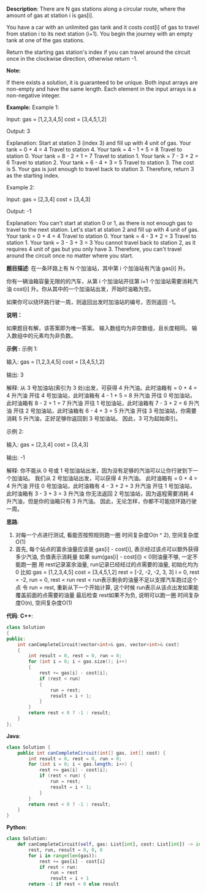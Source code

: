 __Description__:
There are N gas stations along a circular route, where the amount of gas at station i is gas[i].

You have a car with an unlimited gas tank and it costs cost[i] of gas to travel from station i to its next station (i+1). You begin the journey with an empty tank at one of the gas stations.

Return the starting gas station's index if you can travel around the circuit once in the clockwise direction, otherwise return -1.

__Note:__

If there exists a solution, it is guaranteed to be unique.
Both input arrays are non-empty and have the same length.
Each element in the input arrays is a non-negative integer.

__Example:__
Example 1:

Input: 
gas  = [1,2,3,4,5]
cost = [3,4,5,1,2]

Output: 3

Explanation:
Start at station 3 (index 3) and fill up with 4 unit of gas. Your tank = 0 + 4 = 4
Travel to station 4. Your tank = 4 - 1 + 5 = 8
Travel to station 0. Your tank = 8 - 2 + 1 = 7
Travel to station 1. Your tank = 7 - 3 + 2 = 6
Travel to station 2. Your tank = 6 - 4 + 3 = 5
Travel to station 3. The cost is 5. Your gas is just enough to travel back to station 3.
Therefore, return 3 as the starting index.

Example 2:

Input: 
gas  = [2,3,4]
cost = [3,4,3]

Output: -1

Explanation:
You can't start at station 0 or 1, as there is not enough gas to travel to the next station.
Let's start at station 2 and fill up with 4 unit of gas. Your tank = 0 + 4 = 4
Travel to station 0. Your tank = 4 - 3 + 2 = 3
Travel to station 1. Your tank = 3 - 3 + 3 = 3
You cannot travel back to station 2, as it requires 4 unit of gas but you only have 3.
Therefore, you can't travel around the circuit once no matter where you start.

__题目描述__:
在一条环路上有 N 个加油站，其中第 i 个加油站有汽油 gas[i] 升。

你有一辆油箱容量无限的的汽车，从第 i 个加油站开往第 i+1 个加油站需要消耗汽油 cost[i] 升。你从其中的一个加油站出发，开始时油箱为空。

如果你可以绕环路行驶一周，则返回出发时加油站的编号，否则返回 -1。

__说明：__

如果题目有解，该答案即为唯一答案。
输入数组均为非空数组，且长度相同。
输入数组中的元素均为非负数。

__示例 :__
示例 1:

输入: 
gas  = [1,2,3,4,5]
cost = [3,4,5,1,2]

输出: 3

解释:
从 3 号加油站(索引为 3 处)出发，可获得 4 升汽油。此时油箱有 = 0 + 4 = 4 升汽油
开往 4 号加油站，此时油箱有 4 - 1 + 5 = 8 升汽油
开往 0 号加油站，此时油箱有 8 - 2 + 1 = 7 升汽油
开往 1 号加油站，此时油箱有 7 - 3 + 2 = 6 升汽油
开往 2 号加油站，此时油箱有 6 - 4 + 3 = 5 升汽油
开往 3 号加油站，你需要消耗 5 升汽油，正好足够你返回到 3 号加油站。
因此，3 可为起始索引。

示例 2:

输入: 
gas  = [2,3,4]
cost = [3,4,3]

输出: -1

解释:
你不能从 0 号或 1 号加油站出发，因为没有足够的汽油可以让你行驶到下一个加油站。
我们从 2 号加油站出发，可以获得 4 升汽油。 此时油箱有 = 0 + 4 = 4 升汽油
开往 0 号加油站，此时油箱有 4 - 3 + 2 = 3 升汽油
开往 1 号加油站，此时油箱有 3 - 3 + 3 = 3 升汽油
你无法返回 2 号加油站，因为返程需要消耗 4 升汽油，但是你的油箱只有 3 升汽油。
因此，无论怎样，你都不可能绕环路行驶一周。

__思路__:
1.  对每一个点进行测试, 看能否按照规则跑一圈
时间复杂度O(n ^ 2), 空间复杂度O(1)
2. 首先, 每个站点的富余油量应该是 gas[i] - cost[i], 表示经过该点可以额外获得多少汽油, 负值表示消耗量
如果 sum(gas[i] - cost[i]) < 0则油量不够, 一定不能跑一圈
用 rest记录富余油量, run记录已经经过的点需要的油量, 初始化均为 0
比如
gas  = [1,2,3,4,5]
cost = [3,4,5,1,2]
rest = [-2, -2, -2, 3, 3]
i = 0, rest = -2, run = 0, rest < run
rest < run表示剩余的油量不足以支撑汽车跑过这个点
令 run = rest, 重新从下一个开始计算, 这个时候 run表示从该点出发如果能覆盖前面的点需要的油量
最后检查 rest如果不为负, 说明可以跑一圈
时间复杂度O(n), 空间复杂度O(1)

__代码__:
__C++__:
```C++
class Solution 
{
public:
    int canCompleteCircuit(vector<int>& gas, vector<int>& cost) 
    {
        int result = 0, rest = 0, run = 0;
        for (int i = 0; i < gas.size(); i++) 
        {
            rest += gas[i] - cost[i];
            if (rest < run) 
            {
                run = rest;
                result = i + 1;
            }
        }
        return rest < 0 ? -1 : result;
    }
};
```

__Java__:
```Java
class Solution {
    public int canCompleteCircuit(int[] gas, int[] cost) {
        int result = 0, rest = 0, run = 0;
        for (int i = 0; i < gas.length; i++) {
            rest += gas[i] - cost[i];
            if (rest < run) {
                run = rest;
                result = i + 1;
            }
        }
        return rest < 0 ? -1 : result;
    }
}
```

__Python__:
```Python
class Solution:
    def canCompleteCircuit(self, gas: List[int], cost: List[int]) -> int:
        rest, run, result = 0, 0, 0
        for i in range(len(gas)):
            rest += gas[i] - cost[i]
            if rest < run:
                run = rest
                result = i + 1
        return -1 if rest < 0 else result
```